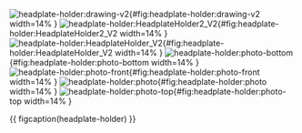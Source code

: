 <!-- MDFIGINCLUDE(headplate-holder) -->
<div id="fig:headplate-holder">

![headplate-holder:drawing-v2](img/headplate-holder/drawing-v2.png){#fig:headplate-holder:drawing-v2 width=14% }
![headplate-holder:HeadplateHolder2_V2](img/headplate-holder/HeadplateHolder2_V2.png){#fig:headplate-holder:HeadplateHolder2_V2 width=14% }
![headplate-holder:HeadplateHolder_V2](img/headplate-holder/HeadplateHolder_V2.png){#fig:headplate-holder:HeadplateHolder_V2 width=14% }
![headplate-holder:photo-bottom](img/headplate-holder/photo-bottom.jpg){#fig:headplate-holder:photo-bottom width=14% }
![headplate-holder:photo-front](img/headplate-holder/photo-front.jpg){#fig:headplate-holder:photo-front width=14% }
![headplate-holder:photo](img/headplate-holder/photo.jpg){#fig:headplate-holder:photo width=14% }
![headplate-holder:photo-top](img/headplate-holder/photo-top.jpg){#fig:headplate-holder:photo-top width=14% }

{{ figcaption(headplate-holder) }}
</div>
<!-- /MDFIGINCLUDE(headplate-holder) -->
